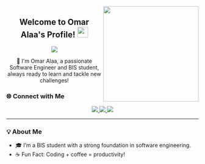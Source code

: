 <img width="250" align="right" src="https://c.tenor.com/_DOBjnGspYAAAAAM/code-coding.gif">

<h2 align="center">
  Welcome to Omar Alaa's Profile! 
  <img src="https://media.giphy.com/media/hvRJCLFzcasrR4ia7z/giphy.gif" width="28">
</h2>

<!-- Typing SVG Animation -->
<p align="center">
  <a href="https://github.com/DenverCoder1/readme-typing-svg">
    <img src="https://readme-typing-svg.herokuapp.com?font=Fira+Code&color=%2300FF7F&size=24&center=true&vCenter=true&width=450&lines=Software+Engineer+%7C+BIS+Student;Problem+Solver;Always+Learning+New+Things">
  </a>
</p>

<div align="center">
  <p align="center">👋 I'm Omar Alaa, a passionate Software Engineer and BIS student, always ready to learn and tackle new challenges!</p>
</div>

### 🌐 Connect with Me
<p align="center">
  <a href="https://www.linkedin.com/in/omar-alaa-109aa42a5?utm_source=share&utm_campaign=share_via&utm_content=profile&utm_medium=android_app" target="_blank">
    <img src="https://img.shields.io/badge/-LinkedIn-0A66C2?style=for-the-badge&logo=linkedin&logoColor=white"/>
  </a>
  <a href="https://t.me/Omar_Alaa_00" target="_blank">
    <img src="https://img.shields.io/badge/-Telegram-2CA5E0?style=for-the-badge&logo=telegram&logoColor=white"/>
  </a>
  <a href="https://www.facebook.com/omaralaaalsayd?mibextid=ZbWKwL" target="_blank">
    <img src="https://img.shields.io/badge/-Facebook-1877F2?style=for-the-badge&logo=facebook&logoColor=white"/>
  </a>
</p>

---

### 💡 About Me
- 🎓 I’m a BIS student with a strong foundation in software engineering.
- ☕ Fun Fact: Coding + coffee = productivity!
